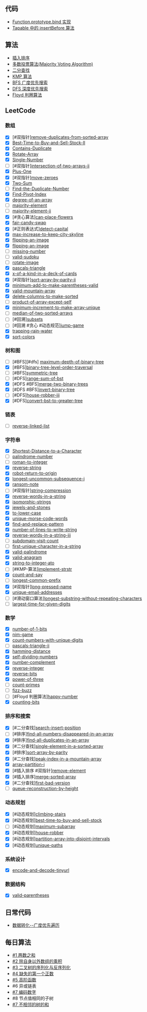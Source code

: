 ## 代码

- [Function.prototype.bind 实现](./jscode/bind.js)
- [Tapable 中的 insertBefore 算法](../jscode/insertBefore.md)

## 算法

- [插入排序](./algorithms/sorting/selection-sort)
- [多数投票算法(Majority Voting Algorithm)](./algorithms/majority-voting.md)
- [二分查找](./algorithms/binary-search.md)
- [KMP 算法](./algorithms/kmp.md)
- [BFS 广度优先搜索](./algorithms/bfs.md)
- [DFS 深度优先搜索](./algorithms/dfs.md)
- [Floyd 判圈算法](https://zh.wikipedia.org/wiki/Floyd%E5%88%A4%E5%9C%88%E7%AE%97%E6%B3%95)

## LeetCode

### 数组

- [x] [#双指针][remove-duplicates-from-sorted-array](./leetcode/Remove-Duplicates-from-Sorted-Array.ts)
- [x] [Best-Time-to-Buy-and-Sell-Stock-II](./leetcode/Best-Time-to-Buy-and-Sell-Stock-II.ts)
- [x] [Contains-Duplicate](./leetcode/Contains-Duplicate.ts)
- [x] [Rotate-Array](./leetcode/Rotate-Array.ts)
- [x] [Single-Number](./leetcode/Single-Number.ts)
- [ ] [#双指针][intersection-of-two-arrays-ii](./leetcode/Intersection-of-Two-Arrays-II.ts)
- [x] [Plus-One](./leetcode/Plus-One.ts)
- [x] [#双指针][move-zeroes](./leetcode/Move-Zeroes.ts)
- [x] [Two-Sum](./leetcode/Two-Sum.ts)
- [ ] [Find-the-Duplicate-Number](./leetcode/Find-the-Duplicate-Number.ts)
- [x] [Find-Pivot-Index](./leetcode/Find-Pivot-Index.ts)
- [x] [degree-of-an-array](./leetcode/degree-of-an-array.ts)
- [ ] [majority-element](./leetcode/majority-element.ts)
- [ ] [majority-element-ii](./leetcode/majority-element-ii.ts)
- [x] [#贪心算法][can-place-flowers](./leetcode/can-place-flowers.ts)
- [x] [fair-candy-swap](./leetcode/fair-candy-swap.ts)
- [x] [#正则表达式][detect-capital](./leetcode/detect-capital.ts)
- [x] [max-increase-to-keep-city-skyline](./leetcode/max-increase-to-keep-city-skyline.ts)
- [x] [flipping-an-image](./leetcode/flipping-an-image.ts)
- [x] [flipping-an-image](./leetcode/flipping-an-image.ts)
- [ ] [missing-number](./leetcode/missing-number.ts)
- [ ] [valid-sudoku](./leetcode/valid-sudoku.ts)
- [ ] [rotate-image](./leetcode/rotate-image.ts)
- [x] [pascals-triangle](./leetcode/pascals-triangle.ts)
- [x] [x-of-a-kind-in-a-deck-of-cards](./leetcode/x-of-a-kind-in-a-deck-of-cards.ts)
- [x] [#双指针][sort-array-by-parity-ii](./leetcode/sort-array-by-parity-ii.ts)
- [x] [minimum-add-to-make-parentheses-valid](./leetcode/minimum-add-to-make-parentheses-valid.ts)
- [x] [valid-mountain-array](./leetcode/valid-mountain-array.ts)
- [x] [delete-columns-to-make-sorted](./leetcode/delete-columns-to-make-sorted.ts)
- [ ] [product-of-array-except-self](./leetcode/product-of-array-except-self.ts)
- [x] [minimum-increment-to-make-array-unique](./leetcode/minimum-increment-to-make-array-unique.ts)
- [ ] [median-of-two-sorted-arrays](./leetcode/median-of-two-sorted-arrays.ts)
- [ ] [#回溯][subsets](./leetcode/subsets.ts)
- [ ] [#回溯 #贪心 #动态规范][jump-game](./leetcode/jump-game.ts)
- [x] [trapping-rain-water](./leetcode/trapping-rain-water.ts)
- [x] [sort-colors](./leetcode/sort-colors.ts)

### 树和图

- [ ] [#BFS][#dfs] [maximum-depth-of-binary-tree](./leetcode/maximum-depth-of-binary-tree.ts)
- [x] [#BFS][binary-tree-level-order-traversal](./leetcode/binary-tree-level-order-traversal.ts)
- [ ] [#BFS][symmetric-tree](./leetcode/symmetric-tree.ts)
- [ ] [#DFS][range-sum-of-bst](./leetcode/range-sum-of-bst.ts)
- [x] [#DFS #BFS][merge-two-binary-trees](./leetcode/merge-two-binary-trees.ts)
- [x] [#DFS #BFS][invert-binary-tree](./leetcode/invert-binary-tree.ts)
- [ ] [#DFS][house-robber-iii](./leetcode/house-robber-iii.ts)
- [x] [#DFS][convert-bst-to-greater-tree](./leetcode/convert-bst-to-greater-tree.ts)

### 链表

- [ ] [reverse-linked-list](./leetcode/reverse-linked-list.ts)

### 字符串

- [x] [Shortest-Distance-to-a-Character](./leetcode/Shortest-Distance-to-a-Character.ts)
- [ ] [palindrome-number](./leetcode/palindrome-number.ts)
- [ ] [roman-to-integer](./leetcode/roman-to-integer.ts)
- [x] [reverse-string](./leetcode/reverse-string.ts)
- [x] [robot-return-to-origin](./leetcode/robot-return-to-origin.ts)
- [x] [longest-uncommon-subsequence-i](./leetcode/longest-uncommon-subsequence-i.ts)
- [x] [ransom-note](./leetcode/ransom-note.ts)
- [ ] [#双指针][string-compression](./leetcode/string-compression.ts)
- [x] [reverse-words-in-a-string](./leetcode/reverse-words-in-a-string.ts)
- [x] [isomorphic-strings](./leetcode/isomorphic-strings.ts)
- [x] [jewels-and-stones](./leetcode/jewels-and-stones.ts)
- [x] [to-lower-case](./leetcode/to-lower-case.ts)
- [x] [unique-morse-code-words](./leetcode/unique-morse-code-words.ts)
- [x] [find-and-replace-pattern](./leetcode/find-and-replace-pattern.ts)
- [x] [number-of-lines-to-write-string](./leetcode/number-of-lines-to-write-string.ts)
- [x] [reverse-words-in-a-string-iii](./leetcode/reverse-words-in-a-string-iii.ts)
- [ ] [subdomain-visit-count](./leetcode/subdomain-visit-count.ts)
- [ ] [first-unique-character-in-a-string](./leetcode/first-unique-character-in-a-string.ts)
- [x] [valid-palindrome](./leetcode/valid-palindrome.ts)
- [x] [valid-anagram](./leetcode/valid-anagram.ts)
- [x] [string-to-integer-ato](./leetcode/string-to-integer-ato.ts)
- [ ] [#KMP-算法][implement-strstr](./leetcode/implement-strstr.ts)
- [x] [count-and-say](./leetcode/count-and-say.ts)
- [ ] [longest-common-prefix](./leetcode/longest-common-prefix.ts)
- [x] [#双指针][long-pressed-name](./leetcode/long-pressed-name.ts)
- [x] [unique-email-addresses](./leetcode/unique-email-addresses.ts)
- [ ] [#滑动窗口算法][longest-substring-without-repeating-characters](./leetcode/longest-substring-without-repeating-characters.ts)
- [ ] [largest-time-for-given-digits](./leetcode/largest-time-for-given-digits.ts)

### 数学

- [x] [number-of-1-bits](./leetcode/number-of-1-bits.ts)
- [x] [nim-game](./leetcode/nim-game.ts)
- [x] [count-numbers-with-unique-digits](./leetcode/count-numbers-with-unique-digits.ts)
- [ ] [pascals-triangle-ii](./leetcode/pascals-triangle-ii.ts)
- [x] [hamming-distance](./leetcode/hamming-distance.ts)
- [x] [self-dividing-numbers](./leetcode/self-dividing-numbers.ts)
- [x] [number-complement](./leetcode/number-complement.ts)
- [x] [reverse-integer](./leetcode/reverse-integer.ts)
- [x] [reverse-bits](./leetcode/reverse-bits.ts)
- [x] [power-of-three](./leetcode/power-of-three.ts)
- [ ] [count-primes](./leetcode/count-primes.ts)
- [ ] [fizz-buzz](./leetcode/fizz-buzz.ts)
- [ ] [#Floyd 判圈算法][happy-number](./leetcode/happy-number.ts)
- [x] [counting-bits](./leetcode/counting-bits.ts)

### 排序和搜索

- [x] [#二分查找][search-insert-position](./leetcode/search-insert-position.ts)
- [ ] [#排序][find-all-numbers-disappeared-in-an-array](./leetcode/find-all-numbers-disappeared-in-an-array.ts)
- [x] [#排序][find-all-duplicates-in-an-array](./leetcode/find-all-duplicates-in-an-array.ts)
- [x] [#二分查找][single-element-in-a-sorted-array](./leetcode/single-element-in-a-sorted-array.ts)
- [x] [#排序][sort-array-by-parity](./leetcode/sort-array-by-parity.ts)
- [x] [#二分查找][peak-index-in-a-mountain-array](./leetcode/peak-index-in-a-mountain-array.ts)
- [x] [array-partition-i](./leetcode/array-partition-i.ts)
- [x] [#插入排序 #双指针][remove-element](./leetcode/remove-element.ts)
- [x] [#插入排序][merge-sorted-array](./leetcode/merge-sorted-array.ts)
- [x] [#二分查找][first-bad-version](./leetcode/first-bad-version.ts)
- [ ] [queue-reconstruction-by-height](./leetcode/queue-reconstruction-by-height.ts)

### 动态规划

- [x] [#动态规划][climbing-stairs](./leetcode/climbing-stairs.ts)
- [x] [#动态规划][best-time-to-buy-and-sell-stock](./leetcode/best-time-to-buy-and-sell-stock.ts)
- [ ] [#动态规划][maximum-subarray](./leetcode/maximum-subarray.ts)
- [x] [#动态规划][house-robber](./leetcode/house-robber.ts)
- [x] [#动态规划][partition-array-into-disjoint-intervals](./leetcode/partition-array-into-disjoint-intervals.ts)
- [x] [#动态规划][unique-paths](./leetcode/unique-paths.ts)

### 系统设计

- [x] [encode-and-decode-tinyurl](./leetcode/encode-and-decode-tinyurl/.ts)

### 数据结构

- [x] [valid-parentheses](./leetcode/valid-parentheses.ts)

## 日常代码

- [数据转化--广度优先遍历](./example/add-level.ts)

## 每日算法

- [#1 两数之和](./#1)
- [#2 除自身以外数组的乘积](./#2)
- [#3 二叉树的序列化与反序列化](./#3)
- [#4 缺失的第一个正数](./#4)
- [#5 高阶函数](./#5)
- #6 异或链表
- [#7 编码数字](./#7)
- #8 节点值相同的子树
- [#7 不相邻的树的和](./#9)
